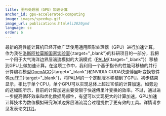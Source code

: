```yaml
---
title: 图形处理器（GPU）加速计算
anchor_id: gpu-accelerated-computing
image: images/speedup.gif
image_url: publications.html#li2020gmd
language: sc
order: 6
---
```


最新的高性能计算机已经开始广泛使用通用图形处理器（GPU）进行加速计算。作为我在[洛斯阿拉莫斯国家实验室](https://www.lanl.gov){:target="_blank"}的科研项目的一部分，我把一个用于大气海洋边界层湍流模拟的大涡模式（[PALM](https://palm.muk.uni-hannover.de/trac){:target="_blank"}）移植到GPU上做加速计算。在这项工作中，我利用一个基于指令的性能可移植的并行计算编程模型[OpenACC](https://www.openacc.org){:target="_blank"}和NVIDIA CUDA快速傅里叶变换软件包[cuFFT](https://developer.nvidia.com/cufft){:target="_blank"}，将PALM的一个定制版本移植到了GPU。初步结果显示，相比于单个CPU，单个GPU可以实现总体上超过10倍的计算加速。如旁边的这幅图所示，目前的计算加速主要受限于快速傅里叶变换的效率。不过，通过进一步提高循环效率和优化数据局部性，有望可以实现更大的计算加速。GPU加速计算技术为数值模拟研究海洋边界层湍流混合过程提供了更有效的工具。详情请参见发表论文[[12]](publications_sc.html#li2020gmd")。
